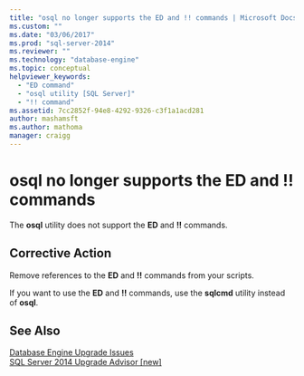 ```yaml
---
title: "osql no longer supports the ED and !! commands | Microsoft Docs"
ms.custom: ""
ms.date: "03/06/2017"
ms.prod: "sql-server-2014"
ms.reviewer: ""
ms.technology: "database-engine"
ms.topic: conceptual
helpviewer_keywords: 
  - "ED command"
  - "osql utility [SQL Server]"
  - "!! command"
ms.assetid: 7cc2852f-94e8-4292-9326-c3f1a1acd281
author: mashamsft
ms.author: mathoma
manager: craigg
---
```

# osql no longer supports the ED and !! commands
  The **osql** utility does not support the **ED** and **!!** commands.  
  
## Corrective Action  
 Remove references to the **ED** and **!!** commands from your scripts.  
  
 If you want to use the **ED** and **!!** commands, use the **sqlcmd** utility instead of **osql**.  
  
## See Also  
 [Database Engine Upgrade Issues](../../../2014/sql-server/install/database-engine-upgrade-issues.md)   
 [SQL Server 2014 Upgrade Advisor &#91;new&#93;](sql-server-2014-upgrade-advisor.md)  
  
  
